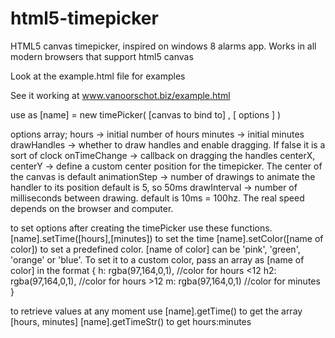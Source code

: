 html5-timepicker
================

HTML5 canvas timepicker, inspired on windows 8 alarms app.
Works in all modern browsers that support html5 canvas

Look at the example.html file for examples

See it working at www.vanoorschot.biz/example.html


use as [name] = new timePicker( [canvas to bind to] , [ options ] )

options array;
hours		 	 -> initial number of hours
minutes		 	 -> initial minutes
drawHandles  	 -> whether to draw handles and enable dragging. If false it is a sort of clock
onTimeChange 	 -> callback on dragging the handles
centerX, centerY -> define a custom center position for the timepicker. The center of the canvas is default
animationStep    -> number of drawings to animate the handler to its position default is 5, so 50ms
drawInterval     -> number of milliseconds between drawing. default is 10ms = 100hz. The real speed depends on the browser and computer.

to set options after creating the timePicker use these functions.
[name].setTime([hours],[minutes]) to set the time
[name].setColor([name of color])  to set a predefined color. [name of color] can be 'pink', 'green', 'orange' or 'blue'. To set it to a custom color, pass an array as [name of color] in the format 
	{
		h: rgba(97,164,0,1), //color for hours <12
		h2: rgba(97,164,0,1), //color for hours >12
		m: rgba(97,164,0,1)   //color for minutes
	}
	
	
to retrieve values at any moment use
[name].getTime() to get the array [hours, minutes]
[name].getTimeStr() to get hours:minutes

